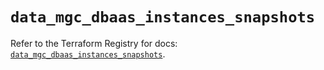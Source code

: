 # `data_mgc_dbaas_instances_snapshots`

Refer to the Terraform Registry for docs: [`data_mgc_dbaas_instances_snapshots`](https://registry.terraform.io/providers/magalucloud/mgc/0.39.0/docs/data-sources/dbaas_instances_snapshots).
